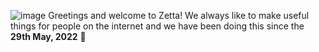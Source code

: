 ![image](https://user-images.githubusercontent.com/105769130/170862223-7a4ab6d7-c0bf-417a-ac44-4d96e5449a5b.png)
Greetings and welcome to Zetta! We always like to make useful things for people on the internet and we have been doing this since the **29th May, 2022** 🤯

<!--START_SECTION:activity-->

<!--
**Here are some ideas to get you started:**
🙋‍♀️ A short introduction - what is your organization all about?
🌈 Contribution guidelines - how can the community get involved?
👩‍💻 Useful resources - where can the community find your docs? Is there anything else the community should know?
🍿 Fun facts - what does your team eat for breakfast?
🧙 Remember, you can do mighty things with the power of [Markdown](https://docs.github.com/github/writing-on-github/getting-started-with-writing-and-formatting-on-github/basic-writing-and-formatting-syntax)
-->
